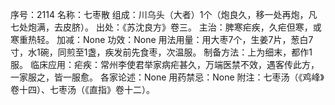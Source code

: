 序号：2114
名称：七枣散
组成：川乌头（大者）1个（炮良久，移一处再炮，凡七处炮满，去皮脐）。
出处：《苏沈良方》卷三。
主治：脾寒疟疾，久疟但寒，或寒重热轻。
加减：None
功效：None
用法用量：用大枣7个，生姜7片，葱白7寸，水1碗，同煎至1盏，疾发前先食枣，次温服。
制备方法：上为细末，都作1服。
临床应用：疟疾：常州李使君举家病疟甚久，万端医禁不效，遇客传此方，一家服之，皆一服愈。
各家论述：None
用药禁忌：None
附注：七枣汤（《鸡峰》卷十四）、七枣汤（《直指》卷十二）。
